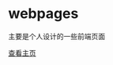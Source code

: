 # webpages
主要是个人设计的一些前端页面

<!-- 主页展示效果 -->
[查看主页](https://github.com/Tangpufa/webpages/blob/master/index.html)
